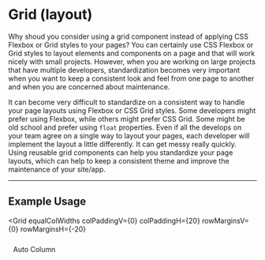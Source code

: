 <script lang="ts">
  import { Grid, Row, Col } from "/src/lib";
</script>

# Grid (layout)

Why shoud you consider using a grid component instead of applying CSS Flexbox or Grid styles to your pages? You can certainly use CSS Flexbox or Grid styles to layout elements and components on a page and that will work nicely with small projects. However, when you are working on large projects that have multiple developers, standardization becomes very important when you want to keep a consistent look and feel from one page to another and when you are concerned about maintenance.

It can become very difficult to standardize on a consistent way to handle your page layouts using Flexbox or CSS Grid styles. Some developers might prefer using Flexbox, while others might prefer CSS Grid. Some might be old school and prefer using `float` properties. Even if all the develops on your team agree on a single way to layout your pages, each developer will implement the layout a little differently. It can get messy really quickly. Using reusable grid components can help you standardize your page layouts, which can help to keep a consistent theme and improve the maintenance of your site/app.

---

## Example Usage

<Grid
  equalColWidths
  colPaddingV={0}
  colPaddingH={20}
  rowMarginsV={0}
  rowMarginsH={-20}
>
  <Row>
    <Col><div class="cell red">Auto Column</div></Col>
    <Col><div class="cell yellow">Auto Column</div></Col>
    <Col><div class="cell blue">Auto Column</div></Col>
    <Col><div class="cell green">Auto Column<br><br>This column has more text than the other columns</div></Col>
  </Row>
</Grid>

```svelte
<script lang="ts">
  import { Grid, Row, Col } from "@fanny-pack-ui/svelte-kit";
</script>

<Grid
  equalColWidths
  colPaddingV={0}
  colPaddingH={20}
  rowMarginsV={0}
  rowMarginsH={-20}
>
  <Row>
    <Col><div class="cell red">Auto Column</div></Col>
    <Col><div class="cell yellow">Auto Column</div></Col>
    <Col><div class="cell blue">Auto Column</div></Col>
    <Col><div class="cell green">Auto Column<br><br>This column has more text than the other columns</div></Col>
  </Row>
</Grid>

<style>
  .cell {
    height: 100%;
    padding: 10px;
    border: 1px solid var(--docs-neutral-lightest);
    color: var(--docs-neutral-lightest);

    &.red {
      background-color: var(--dark-red);
    }

    &.yellow {
      background-color: var(--yellow);
      color: var(--docs-neutral-darkest);
    }

    &.blue {
      background-color: var(--dark-blue);
    }

    &.green {
      background-color: var(--dark-green);
    }
  }
</style>
```

There are three components: `<Grid>`, `<Row>`, `<Col>`. By default the column widths are not equal, but you can pass the `equalColWidths` prop to the `<Grid>` component to make them be equal widths. You can also set responsive breakpoints for your columns (see below). 

<br>

## Responsive Grid

<Grid
  colPaddingH={10}
  rowMarginsH={-10}
>
  <Row>
    <Col xs={2} md={4} xl={2}><div class="cell red">1</div></Col>
    <Col xs={4} md={2} xl={6}><div class="cell yellow">2</div></Col>
    <Col xs={4} md={4} xl={2}><div class="cell blue">3</div></Col>
    <Col xs={2} md={2} xl={2}><div class="cell green">4</div></Col>
  </Row>
</Grid>

```svelte
<Grid
  colPaddingH={10}
  rowMarginsH={-10}
>
  <Row>
    <Col xs={2} md={4} xl={2}><div class="cell red">1</div></Col>
    <Col xs={4} md={2} xl={6}><div class="cell yellow">2</div></Col>
    <Col xs={4} md={4} xl={2}><div class="cell blue">3</div></Col>
    <Col xs={2} md={2} xl={2}><div class="cell green">4</div></Col>
  </Row>
</Grid>
```

Within a single row, the column values for each breakpoint should add up to 12. For example, all of the `xs` values add up to 12. The same is true for all of the `md` values and the `xl` values.

<br>

### Column Breakpoints

Fanny Pack UI uses 6 breakpoints:

* `xs`: 0px - 639px (Extra small devices - phones, 600px and smaller)
* `sm`: 640px - 767px (Small devices - portrait tablets and large phones, 601px and larger)
* `md`: 768px - 1023px (Medium devices - landscape tablets, 768px and larger)
* `lg`: 1024px - 1279px (Large devices - laptops, 993px and larger)
* `xl`: 1280px - 1535px (Extra large devices - large laptops and desktops, 1200px and larger)
* `xxl`: 1536px and larger

Just like with any other responsive design system, larger breakpoints will inherit the column values that you set on smaller breakpoints. So, for example, if you only set column values for the `xs` breakpoint, the `xxl` breakpoint will inherit those same column values.

6 breakpoints might seem like a lot to work with, but you don't have to set column values for each breakpoint. One idea you can use is to specify column values for only the `xs`, `md`, and `xl` breakpoints and then allow the other breakpoints to inherit the column values from the breakpoints that are smaller than them (e.g. `sm` will inherit from `xs`, `lg` will inherit from `md`, `xxl` will inherit from `xl`).

Note that the value ranges for each breakpoint can be changed in the `fpui-media-queries.css` file.

---

For reference, here are the viewport sizes of some common devices:

* iPhone 8: 375px wide x 667px high (portrait is `xs` range, landscape is `sm` range)
* iPad (in portrait mode): 768px wide x 1024px high (`md` range)
* iPad Pro (in portrait mode): 1024px wide x 1366px high (`lg` range)
* Macbook Pro 15": 1440px wide x 900px high (`xl` range)

<br>

### 12-column layout
The Fanny Pack `<Grid>` component uses a 12-column layout. A 12-column layout is more versatile than a 16 column layout because it allows developers to implement evenly-spaced 1-, 2-, 3-, 4-, 6-, and 12-column layouts, if necessary.

<br>

## Multiple Rows In A Grid

You can put multiple rows inside a single `<Grid>` component and the `<Col>` components can have different breakpoint values.

<div class="grid-container">
  <Grid
    equalColWidths
    colPaddingH={20}
    rowMarginsV={20}
  >
    <Row>
      <Col><div class="cell red">Auto Column</div></Col>
      <Col><div class="cell yellow">Auto Column</div></Col>
      <Col><div class="cell blue">Auto Column</div></Col>
      <Col><div class="cell green">Auto Column<br><br>This column has more text than the other columns</div></Col>
    </Row>
    <hr>
    <Row>
      <Col xs={2} md={4} xl={2}><div class="cell red">1</div></Col>
      <Col xs={4} md={2} xl={6}><div class="cell yellow">2</div></Col>
      <Col xs={4} md={4} xl={2}><div class="cell blue">3</div></Col>
      <Col xs={2} md={2} xl={2}><div class="cell green">4</div></Col>
    </Row>
  </Grid>
</div>

```svelte
<div class="grid-container">
  <Grid
    equalColWidths
    colPaddingH={20}
    rowMarginsV={20}
  >
    <Row>
      <Col><div class="cell red">Auto Column</div></Col>
      <Col><div class="cell yellow">Auto Column</div></Col>
      <Col><div class="cell blue">Auto Column</div></Col>
      <Col><div class="cell green">Auto Column<br><br>This column has more text than the other columns</div></Col>
    </Row>
    <hr>
    <Row>
      <Col xs={1} md={4} xxl={8}><div class="cell red">1</div></Col>
      <Col xs={1} md={2} xxl={2}><div class="cell yellow">2</div></Col>
      <Col xs={1} md={1} xxl={1}><div class="cell blue">3</div></Col>
      <Col xs={1} md={1} xxl={1}><div class="cell green">4</div></Col>
    </Row>
  </Grid>
</div>

<style>
  .grid-container {
    border: 1px solid gray;
  }

  ...
</style>
```

Notice that you can even put `<hr>` element in between rows to provide some separation if you want.

<br>

## Offset columns

You can move columns up to 11 columns to the right by passing empty `<Col>` components along with breakpoint props that take up the amount of space you want to offset. Then you can simply pass `<Col>` components that have content.

<div class="grid-container">
  <Grid>
    <Row>
      <Col xs={3}></Col>
      <Col xs={3}></Col>
      <Col xs={3}></Col>
      <Col xs={3}><div class="cell blue">Column with content</div></Col>
    </Row>
    <Row>
      <Col xs={3}></Col>
      <Col xs={3}></Col>
      <Col xs={3}><div class="cell blue">Column with content</div></Col>
      <Col xs={3}><div class="cell blue">Column with content</div></Col>
    </Row>
    <Row>
      <Col xs={3}></Col>
      <Col xs={3}><div class="cell blue">Column with content</div></Col>
      <Col xs={3}><div class="cell blue">Column with content</div></Col>
      <Col xs={3}><div class="cell blue">Column with content</div></Col>
    </Row>
    <Row>
      <Col xs={3}><div class="cell blue">Column with content</div></Col>
      <Col xs={3}><div class="cell blue">Column with content</div></Col>
      <Col xs={3}><div class="cell blue">Column with content</div></Col>
      <Col xs={3}><div class="cell blue">Column with content</div></Col>
    </Row>
  </Grid>
</div>

```svelte
<div class="grid-container">
  <Grid>
    <Row>
      <Col xs={3}></Col>
      <Col xs={3}></Col>
      <Col xs={3}></Col>
      <Col xs={3}><div class="cell blue">Column with content</div></Col>
    </Row>
    <Row>
      <Col xs={3}></Col>
      <Col xs={3}></Col>
      <Col xs={3}><div class="cell blue">Column with content</div></Col>
      <Col xs={3}><div class="cell blue">Column with content</div></Col>
    </Row>
    <Row>
      <Col xs={3}></Col>
      <Col xs={3}><div class="cell blue">Column with content</div></Col>
      <Col xs={3}><div class="cell blue">Column with content</div></Col>
      <Col xs={3}><div class="cell blue">Column with content</div></Col>
    </Row>
    <Row>
      <Col xs={3}><div class="cell blue">Column with content</div></Col>
      <Col xs={3}><div class="cell blue">Column with content</div></Col>
      <Col xs={3}><div class="cell blue">Column with content</div></Col>
      <Col xs={3}><div class="cell blue">Column with content</div></Col>
    </Row>
  </Grid>
</div>
```

<br>
<hr>

## Props

### `<Grid>` component props
`rowMarginsV`: Stands for "row margins vertical".

`rowMarginsH`: Stands for "row margins horizontal".

`equalColWidths`: If you do not set any column breakpoint values, then the widths of each column will be auto calculated based on the content in each column. However, if you want the column widths to be equal, then you can pass the `equalColWidths` prop to the `<Grid>` component.

`colPaddingV`: Stands for "column padding vertical". You probably won't find much use for this property, but it is here in case you need it.

`colPaddingH`: Stands for "column padding horizontal".

`contain`: The `<Grid>` component references the `--fpui-grid-max-content-width` CSS variable. So if you pass the `contain` prop to a `<Grid>` component, then the content within that `<Grid>` will not spread any wider across the screen than the value that you have placed in `--fpui-grid-max-content-width`.

<br>

### `<Col>` component props 

`xs`, `sm`, `md`, `lg`, `xl`, `xxl`: Specify the width of each `<Col>` component for the `xs`, `sm`, `md`, `lg`, `xl`, and/or `xxl` breakpoints. Values can be from `1` to `12`.


<style>
  .grid-container {
    border: 1px solid var(--docs-neutral-medium);
  }

  .cell {
    height: 100%;
    padding: 10px;
    border: 1px solid var(--docs-neutral-lightest);
    color: var(--docs-neutral-lightest);

    &.red {
      background-color: var(--dark-red);
    }

    &.yellow {
      background-color: var(--yellow);
      color: var(--docs-neutral-darkest);
    }

    &.blue {
      background-color: var(--dark-blue);
    }

    &.green {
      background-color: var(--dark-green);
    }
  }
</style>
